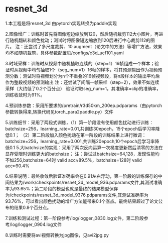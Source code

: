 # resnet_3d
1.本工程是将resnet_3d 由pytorch实现转换为paddle实现

2.图像增广：训练时首先将图像短边缩放到120，然后随机裁剪112大小图片，再进行随机翻转和颜色扰动；测试时将图像短边缩放到120后进行中心裁剪112的图片。 注：还尝试了多尺度裁剪、10 augment（论文中的方法）等增广方法，效果均不如随机裁剪，具体参数配置见/configs/c3d_ucf101.yaml 

3.时域采样：训练时从视频中随机抽取连续的（step=1）16帧组成一个样本；验证时从视频中均匀抽取1个（seg_num=1）16帧的样本，将其预测输出作为视频预测分数；测试时将视频划分为n个不重叠的16帧视频段，将n段样本的输出平均后作为整段视频的预测输出 注：还尝试了间隔一帧采样（step=2），效果不如连续采样（大约低了0.2个百分点） 验证时取seg_num=1，其准确率≈clip的准确率，训练收敛时为91%。 

4.预训练参数：采用所要求的/pretrain/r3d50km_200ep.pdparams（由pytorch参数转换得来,转换代码见torch_para2paddle.py）文件 

5.训练细节：采用了两段式训练，（1）第一阶段没有使用颜色扰动进行训练：batchsize=256，learning_rate=0.01,共训练30epoch，15个epoch后学习率降低0.1； （2）第二阶段加入颜色扰动在第一阶段的训练结果上进行微调：batchsize=256，learning_rate=0.001,共训练20epoch,10个epoch后学习率降低0.1 5.大batchsize的实现：采用了两次反向运算一次梯度更新然后清零的方法在显存受限时训练更大的batchsize； 注：尝试过batchsize=64,128，发现性能均不如256,batchsize=64时 valid acc≈89.5%，batchsize=128时 valid acc≈90.4% 

6.结果说明：最终收敛后验证准确率会在0.91左右浮动，第一阶段的训练保存的中间结果为/work/checkpoints/resnet_3d_model_936.pdparams文件,其测试准确率为93.65%；第二阶段的模型也就是最终的结果模型保存为/checkpoints/resnet_3d_model_9376.pdparams文件,其测试准确率为93.76%，可以看出颜色扰动的增广方法能带来0.1个涨点。最终结果超过了论文公布的结果0.8个百分点。 

7.训练和测试过程：第一阶段参考/log/logger_0830.log文件，第二阶段参考/log/logger_0904.log文件

8.训练时需要将avi视频转换为jpg图像，见avi2jpg.py